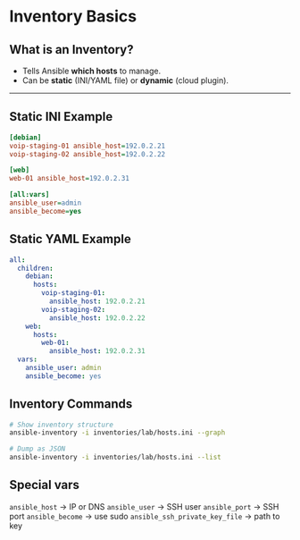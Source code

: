 # Inventory Basics

## What is an Inventory?

- Tells Ansible **which hosts** to manage.
- Can be **static** (INI/YAML file) or **dynamic** (cloud plugin).

---

## Static INI Example

```ini
[debian]
voip-staging-01 ansible_host=192.0.2.21
voip-staging-02 ansible_host=192.0.2.22

[web]
web-01 ansible_host=192.0.2.31

[all:vars]
ansible_user=admin
ansible_become=yes
```

## Static YAML Example

```yaml
all:
  children:
    debian:
      hosts:
        voip-staging-01:
          ansible_host: 192.0.2.21
        voip-staging-02:
          ansible_host: 192.0.2.22
    web:
      hosts:
        web-01:
          ansible_host: 192.0.2.31
  vars:
    ansible_user: admin
    ansible_become: yes
```

## Inventory Commands

```bash
# Show inventory structure
ansible-inventory -i inventories/lab/hosts.ini --graph

# Dump as JSON
ansible-inventory -i inventories/lab/hosts.ini --list
```

## Special vars

`ansible_host` → IP or DNS
`ansible_user` → SSH user
`ansible_port` → SSH port
`ansible_become` → use sudo
`ansible_ssh_private_key_file` → path to key
